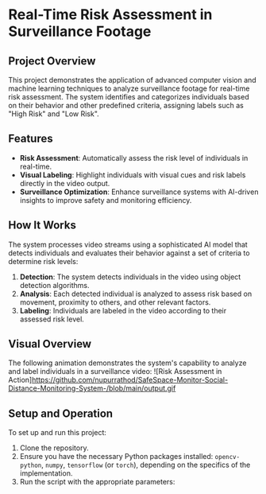 # Real-Time Risk Assessment in Surveillance Footage

## Project Overview
This project demonstrates the application of advanced computer vision and machine learning techniques to analyze surveillance footage for real-time risk assessment. The system identifies and categorizes individuals based on their behavior and other predefined criteria, assigning labels such as "High Risk" and "Low Risk".

## Features
- **Risk Assessment**: Automatically assess the risk level of individuals in real-time.
- **Visual Labeling**: Highlight individuals with visual cues and risk labels directly in the video output.
- **Surveillance Optimization**: Enhance surveillance systems with AI-driven insights to improve safety and monitoring efficiency.

## How It Works
The system processes video streams using a sophisticated AI model that detects individuals and evaluates their behavior against a set of criteria to determine risk levels:
1. **Detection**: The system detects individuals in the video using object detection algorithms.
2. **Analysis**: Each detected individual is analyzed to assess risk based on movement, proximity to others, and other relevant factors.
3. **Labeling**: Individuals are labeled in the video according to their assessed risk level.

## Visual Overview
The following animation demonstrates the system's capability to analyze and label individuals in a surveillance video:
![Risk Assessment in Action]https://github.com/nupurrathod/SafeSpace-Monitor-Social-Distance-Monitoring-System-/blob/main/output.gif


## Setup and Operation
To set up and run this project:
1. Clone the repository.
2. Ensure you have the necessary Python packages installed: `opencv-python`, `numpy`, `tensorflow` (or `torch`), depending on the specifics of the implementation.
3. Run the script with the appropriate parameters:
   ```bash
